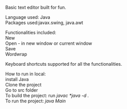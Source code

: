 Basic text editor built for fun. <br/>

Language used: Java<br/>
Packages used:javax.swing, java.awt<br/>

Functionalities included:<br/>
New <br/>
Open - in new window or current window<br/>
Save<br/>
Wordwrap<br/>

Keyboard shortcuts supported for all the functionalities.<br/>

How to run in local:<br/>
install Java<br/>
Clone the project<br/>
Go to src folder<br/>
To build the project: run _javac *java -d ._<br/>
To run the project: _java Main_<br/>
